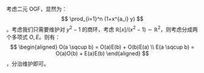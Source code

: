 考虑二元 OGF，显然为：
$$
\prod_{i=1}^n (1+x^{a_i} y)
$$
。考虑我们只需要维护对 $y^2 - 1$ 的商环，考虑 $\mathbb R[x]/(x^2-1) \sim \mathbb R^2$，则考虑分成两个多项式 $O,E$。则有：
$$
\begin{aligned}
O(a \sqcup b) = O(a)E(b) + O(b)E(a) \\
E(a \sqcup b) = O(a)O(b) + E(a)E(b)
\end{aligned}
$$
，分治维护即可。